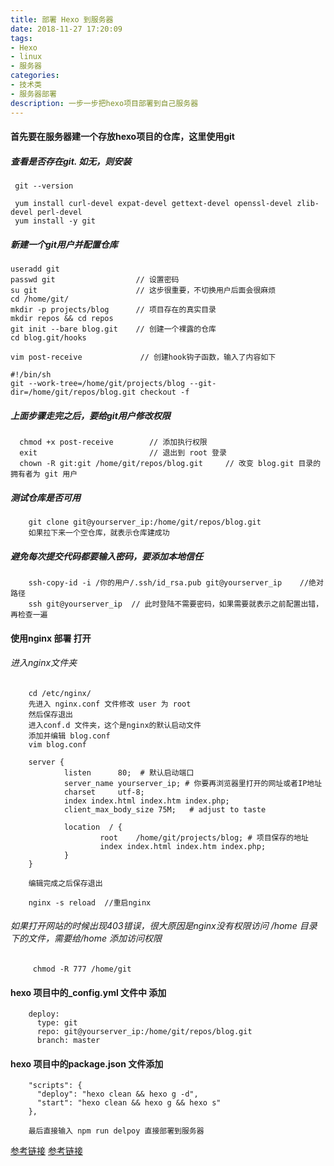 ```yaml
---
title: 部署 Hexo 到服务器
date: 2018-11-27 17:20:09
tags: 
- Hexo 
- linux
- 服务器
categories:
- 技术类
- 服务器部署
description: 一步一步把hexo项目部署到自己服务器
---
```


#### 首先要在服务器建一个存放hexo项目的仓库，这里使用git
##### 查看是否存在git. 如无，则安装
     git --version 
    
     yum install curl-devel expat-devel gettext-devel openssl-devel zlib-devel perl-devel
     yum install -y git
##### 新建一个git用户并配置仓库
    useradd git
    passwd git                  // 设置密码
    su git                      // 这步很重要，不切换用户后面会很麻烦
    cd /home/git/
    mkdir -p projects/blog      // 项目存在的真实目录
    mkdir repos && cd repos
    git init --bare blog.git    // 创建一个裸露的仓库
    cd blog.git/hooks
    
    vim post-receive             // 创建hook钩子函数，输入了内容如下
 
    #!/bin/sh
    git --work-tree=/home/git/projects/blog --git-dir=/home/git/repos/blog.git checkout -f

##### 上面步骤走完之后，要给git用户修改权限
      chmod +x post-receive        // 添加执行权限
      exit                         // 退出到 root 登录
      chown -R git:git /home/git/repos/blog.git     // 改变 blog.git 目录的拥有者为 git 用户
      
##### 测试仓库是否可用
        git clone git@yourserver_ip:/home/git/repos/blog.git
        如果拉下来一个空仓库，就表示仓库建成功

##### 避免每次提交代码都要输入密码，要添加本地信任
        ssh-copy-id -i /你的用户/.ssh/id_rsa.pub git@yourserver_ip    //绝对路径
        ssh git@yourserver_ip  // 此时登陆不需要密码，如果需要就表示之前配置出错，再检查一遍
    
#### 使用nginx 部署 打开
###### 进入nginx文件夹 
        cd /etc/nginx/
        先进入 nginx.conf 文件修改 user 为 root
        然后保存退出
        进入conf.d 文件夹，这个是nginx的默认启动文件
        添加并编辑 blog.conf
        vim blog.conf
>     
  
        server {
                listen      80;  # 默认启动端口
                server_name yourserver_ip; # 你要再浏览器里打开的网址或者IP地址
                charset     utf-8; 
                index index.html index.htm index.php;
                client_max_body_size 75M;   # adjust to taste
        
                location  / {
                        root    /home/git/projects/blog; # 项目保存的地址
                        index index.html index.htm index.php;
                }
        }
>      

        编辑完成之后保存退出
        
        nginx -s reload  //重启nginx
###### 如果打开网站的时候出现403错误，很大原因是nginx没有权限访问 /home 目录下的文件，需要给/home 添加访问权限
         chmod -R 777 /home/git 
    
        
#### hexo 项目中的_config.yml 文件中 添加
        deploy:
          type: git
          repo: git@yourserver_ip:/home/git/repos/blog.git
          branch: master

#### hexo 项目中的package.json 文件添加
        "scripts": {
          "deploy": "hexo clean && hexo g -d",
          "start": "hexo clean && hexo g && hexo s"
        },
        
        最后直接输入 npm run delpoy 直接部署到服务器
       
[参考链接](http://www.swiftyper.com/2016/04/17/deploy-hexo-with-git-hook?_blank)
[参考链接](https://blog.csdn.net/qq_35561857/article/details/81590953?_blank)